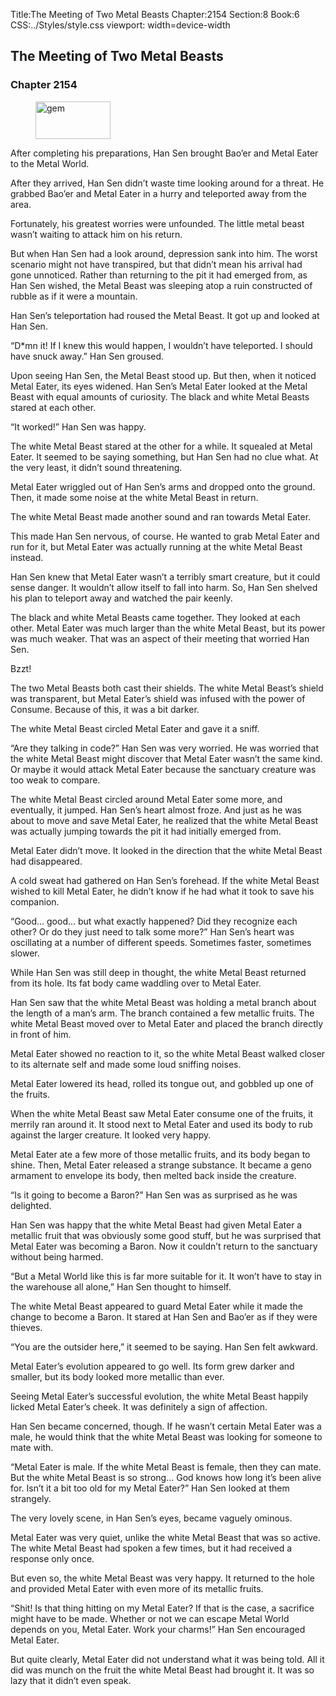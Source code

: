 Title:The Meeting of Two Metal Beasts 
Chapter:2154 
Section:8 
Book:6 
CSS:../Styles/style.css 
viewport: width=device-width
  
## The Meeting of Two Metal Beasts
### Chapter 2154 
<figure>
	<img src="../Images/gem.gif" alt="gem" id="gem" width="120" height="60" />
</figure>
  

  
  After completing his preparations, Han Sen brought Bao’er and Metal Eater to the Metal World.

After they arrived, Han Sen didn’t waste time looking around for a threat. He grabbed Bao’er and Metal Eater in a hurry and teleported away from the area.

Fortunately, his greatest worries were unfounded. The little metal beast wasn’t waiting to attack him on his return.

But when Han Sen had a look around, depression sank into him. The worst scenario might not have transpired, but that didn’t mean his arrival had gone unnoticed. Rather than returning to the pit it had emerged from, as Han Sen wished, the Metal Beast was sleeping atop a ruin constructed of rubble as if it were a mountain.

Han Sen’s teleportation had roused the Metal Beast. It got up and looked at Han Sen.

“D*mn it! If I knew this would happen, I wouldn’t have teleported. I should have snuck away.” Han Sen groused.

Upon seeing Han Sen, the Metal Beast stood up. But then, when it noticed Metal Eater, its eyes widened. Han Sen’s Metal Eater looked at the Metal Beast with equal amounts of curiosity. The black and white Metal Beasts stared at each other.

“It worked!” Han Sen was happy.

The white Metal Beast stared at the other for a while. It squealed at Metal Eater. It seemed to be saying something, but Han Sen had no clue what. At the very least, it didn’t sound threatening.

Metal Eater wriggled out of Han Sen’s arms and dropped onto the ground. Then, it made some noise at the white Metal Beast in return.

The white Metal Beast made another sound and ran towards Metal Eater.

This made Han Sen nervous, of course. He wanted to grab Metal Eater and run for it, but Metal Eater was actually running at the white Metal Beast instead.

Han Sen knew that Metal Eater wasn’t a terribly smart creature, but it could sense danger. It wouldn’t allow itself to fall into harm. So, Han Sen shelved his plan to teleport away and watched the pair keenly.

The black and white Metal Beasts came together. They looked at each other. Metal Eater was much larger than the white Metal Beast, but its power was much weaker. That was an aspect of their meeting that worried Han Sen.

Bzzt!

The two Metal Beasts both cast their shields. The white Metal Beast’s shield was transparent, but Metal Eater’s shield was infused with the power of Consume. Because of this, it was a bit darker.

The white Metal Beast circled Metal Eater and gave it a sniff.

“Are they talking in code?” Han Sen was very worried. He was worried that the white Metal Beast might discover that Metal Eater wasn’t the same kind. Or maybe it would attack Metal Eater because the sanctuary creature was too weak to compare.

The white Metal Beast circled around Metal Eater some more, and eventually, it jumped. Han Sen’s heart almost froze. And just as he was about to move and save Metal Eater, he realized that the white Metal Beast was actually jumping towards the pit it had initially emerged from.

Metal Eater didn’t move. It looked in the direction that the white Metal Beast had disappeared.

A cold sweat had gathered on Han Sen’s forehead. If the white Metal Beast wished to kill Metal Eater, he didn’t know if he had what it took to save his companion.

“Good… good… but what exactly happened? Did they recognize each other? Or do they just need to talk some more?” Han Sen’s heart was oscillating at a number of different speeds. Sometimes faster, sometimes slower.

While Han Sen was still deep in thought, the white Metal Beast returned from its hole. Its fat body came waddling over to Metal Eater.

Han Sen saw that the white Metal Beast was holding a metal branch about the length of a man’s arm. The branch contained a few metallic fruits. The white Metal Beast moved over to Metal Eater and placed the branch directly in front of him.

Metal Eater showed no reaction to it, so the white Metal Beast walked closer to its alternate self and made some loud sniffing noises.

Metal Eater lowered its head, rolled its tongue out, and gobbled up one of the fruits.

When the white Metal Beast saw Metal Eater consume one of the fruits, it merrily ran around it. It stood next to Metal Eater and used its body to rub against the larger creature. It looked very happy.

Metal Eater ate a few more of those metallic fruits, and its body began to shine. Then, Metal Eater released a strange substance. It became a geno armament to envelope its body, then melted back inside the creature.

“Is it going to become a Baron?” Han Sen was as surprised as he was delighted.

Han Sen was happy that the white Metal Beast had given Metal Eater a metallic fruit that was obviously some good stuff, but he was surprised that Metal Eater was becoming a Baron. Now it couldn’t return to the sanctuary without being harmed.

“But a Metal World like this is far more suitable for it. It won’t have to stay in the warehouse all alone,” Han Sen thought to himself.

The white Metal Beast appeared to guard Metal Eater while it made the change to become a Baron. It stared at Han Sen and Bao’er as if they were thieves.

“You are the outsider here,” it seemed to be saying. Han Sen felt awkward.

Metal Eater’s evolution appeared to go well. Its form grew darker and smaller, but its body looked more metallic than ever.

Seeing Metal Eater’s successful evolution, the white Metal Beast happily licked Metal Eater’s cheek. It was definitely a sign of affection.

Han Sen became concerned, though. If he wasn’t certain Metal Eater was a male, he would think that the white Metal Beast was looking for someone to mate with.

“Metal Eater is male. If the white Metal Beast is female, then they can mate. But the white Metal Beast is so strong… God knows how long it’s been alive for. Isn’t it a bit too old for my Metal Eater?” Han Sen looked at them strangely.

The very lovely scene, in Han Sen’s eyes, became vaguely ominous.

Metal Eater was very quiet, unlike the white Metal Beast that was so active. The white Metal Beast had spoken a few times, but it had received a response only once.

But even so, the white Metal Beast was very happy. It returned to the hole and provided Metal Eater with even more of its metallic fruits.

“Shit! Is that thing hitting on my Metal Eater? If that is the case, a sacrifice might have to be made. Whether or not we can escape Metal World depends on you, Metal Eater. Work your charms!” Han Sen encouraged Metal Eater.

But quite clearly, Metal Eater did not understand what it was being told. All it did was munch on the fruit the white Metal Beast had brought it. It was so lazy that it didn’t even speak.

